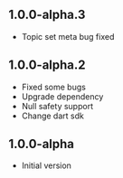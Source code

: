 ## 1.0.0-alpha.3

- Topic set meta bug fixed 

## 1.0.0-alpha.2

- Fixed some bugs
- Upgrade dependency
- Null safety support
- Change dart sdk

## 1.0.0-alpha

- Initial version

